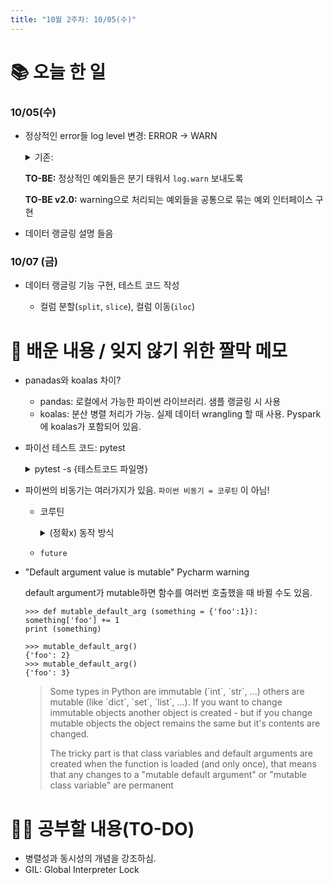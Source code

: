 ```yaml
---
title: "10월 2주차: 10/05(수)"
---
```


# 📚 오늘 한 일
### 10/05(수)
* 정상적인 error들 log level 변경: ERROR -> WARN
    <details>
    <summary> 기존: </summary>
    
    ExceptionHandler에서 throw 되는 예외들을 모두 `log.error(e, message)` 로 찍고 있었음.
    </details>
    
    **TO-BE:** 정상적인 예외들은 분기 태워서 `log.warn` 보내도록
    
    **TO-BE v2.0:** warning으로 처리되는 예외들을 공통으로 묶는 예외 인터페이스 구현

* 데이터 랭글링 설명 들음

### 10/07 (금)
* 데이터 랭글링 기능 구현, 테스트 코드 작성

   * 컬럼 분할(`split`, `slice`), 컬럼 이동(`iloc`)

# 📌 배운 내용 / 잊지 않기 위한 짤막 메모
* panadas와 koalas 차이?

    * pandas: 로컬에서 가능한 파이썬 라이브러리. 샘플 랭글링 시 사용
    * koalas: 분산 병렬 처리가 가능. 실제 데이터 wrangling 할 때 사용. Pyspark 에 koalas가 포함되어 있음.
    
* 파이선 테스트 코드: pytest
    <details>
    <summary> pytest -s {테스트코드 파일명} </summary>
        
    * -s 옵션: fail/success 상관 없이 출력. -s 없으면 fail 했을 때만 출력
    * `pytest -s {테스트코드 파일명}::{function_name}`
        * 특정 함수만 실행
    </details>
    
    
* 파이썬의 비동기는 여러가지가 있음. `파이썬 비동기 = 코루틴` 이 아님!

    * 코루틴
        <details>
        <summary> (정확x) 동작 방식 </summary>

        메인 스레드에서 async 함수를 실행. 해당 함수가 코루틴으로 되어 있을 때 내부에 io가 있으면 다른 async 함수 실행. io가 끝나면 메인 스레드에 알려서 다시 진행
        </details>

    * `future`

* "Default argument value is mutable" Pycharm warning
    
    default argument가 mutable하면 함수를 여러번 호출했을 때 바뀔 수도 있음.
    ```
    >>> def mutable_default_arg (something = {'foo':1}):
    something['foo'] += 1
    print (something)
    
    >>> mutable_default_arg()
    {'foo': 2}
    >>> mutable_default_arg()
    {'foo': 3}
    ```
    <blockquote>
     Some types in Python are immutable (`int`, `str`, ...) others are mutable (like `dict`, `set`, `list`, ...). If you want to change immutable objects another object is created - but if you change mutable objects the object remains the same but it's contents are changed.

    The tricky part is that class variables and default arguments are created when the function is loaded (and only once), that means that any changes to a "mutable default argument" or "mutable class variable" are permanent
    </blockquote>

# 🙋‍♀️ 공부할 내용(TO-DO)
* 병렬성과 동시성의 개념을 강조하심.
* GIL: Global Interpreter Lock